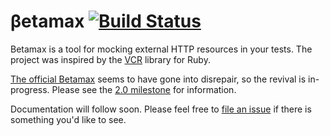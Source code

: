 # &beta;etamax [![Build Status](https://travis-ci.org/betamaxteam/betamax.svg?branch=master)](https://travis-ci.org/betamaxteam/betamax)

Betamax is a tool for mocking external HTTP resources in your tests. The project was inspired by the [VCR](https://relishapp.com/vcr/vcr/docs) library for Ruby.

[The official Betamax](https://github.com/robfletcher/betamax) seems to have gone into disrepair, so the revival is in-progress. Please see the [2.0 milestone](https://github.com/betamaxteam/betamax/milestones) for information.

Documentation will follow soon. Please feel free to [file an issue](https://github.com/betamaxteam/betamax/issues) if there is something you'd like to see.
